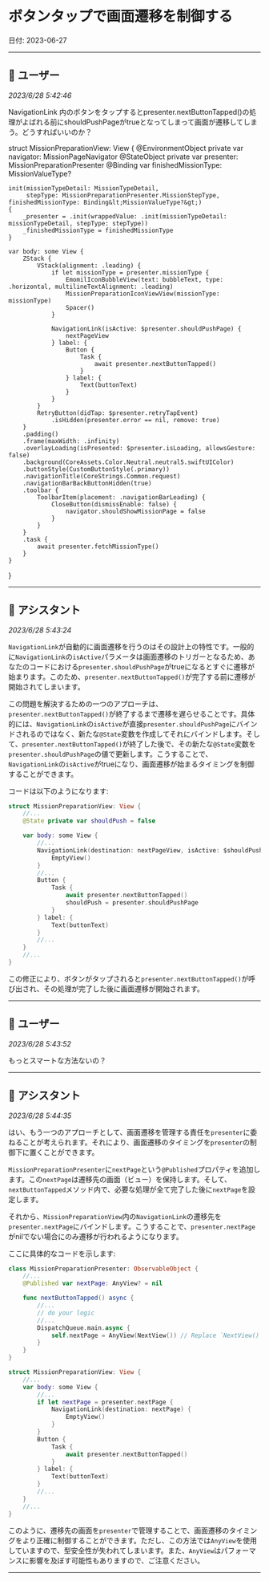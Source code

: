 # ボタンタップで画面遷移を制御する

日付: 2023-06-27

---

## 👤 ユーザー
*2023/6/28 5:42:46*

NavigationLink 内のボタンをタップするとpresenter.nextButtonTapped()の処理がよばれる前にshouldPushPageがtrueとなってしまって画面が遷移してしまう。どうすればいいのか？

struct MissionPreparationView: View {
    @EnvironmentObject private var navigator: MissionPageNavigator
    @StateObject private var presenter: MissionPreparationPresenter
    @Binding var finishedMissionType: MissionValueType?

    init(missionTypeDetail: MissionTypeDetail,
         stepType: MissionPreparationPresenter.MissionStepType, finishedMissionType: Binding&lt;MissionValueType?&gt;)
    {
        _presenter = .init(wrappedValue: .init(missionTypeDetail: missionTypeDetail, stepType: stepType))
        _finishedMissionType = finishedMissionType
    }

    var body: some View {
        ZStack {
            VStack(alignment: .leading) {
                if let missionType = presenter.missionType {
                    EmomilIconBubbleView(text: bubbleText, type: .horizontal, multilineTextAlignment: .leading)
                    MissionPreparationIconViewView(missionType: missionType)
                    Spacer()
                }

                NavigationLink(isActive: $presenter.shouldPushPage) {
                    nextPageView
                } label: {
                    Button {
                        Task {
                            await presenter.nextButtonTapped()
                        }
                    } label: {
                        Text(buttonText)
                    }
                }
            }
            RetryButton(didTap: $presenter.retryTapEvent)
                .isHidden(presenter.error == nil, remove: true)
        }
        .padding()
        .frame(maxWidth: .infinity)
        .overlayLoading(isPresented: $presenter.isLoading, allowsGesture: false)
        .background(CoreAssets.Color.Neutral.neutral5.swiftUIColor)
        .buttonStyle(CustomButtonStyle(.primary))
        .navigationTitle(CoreStrings.Common.request)
        .navigationBarBackButtonHidden(true)
        .toolbar {
            ToolbarItem(placement: .navigationBarLeading) {
                CloseButton(dismissEnable: false) {
                    navigator.shouldShowMissionPage = false
                }
            }
        }
        .task {
            await presenter.fetchMissionType()
        }
    }
}

---

## 🤖 アシスタント
*2023/6/28 5:43:24*

`NavigationLink`が自動的に画面遷移を行うのはその設計上の特性です。一般的に`NavigationLink`の`isActive`パラメータは画面遷移のトリガーとなるため、あなたのコードにおける`presenter.shouldPushPage`がtrueになるとすぐに遷移が始まります。このため、`presenter.nextButtonTapped()`が完了する前に遷移が開始されてしまいます。

この問題を解決するための一つのアプローチは、`presenter.nextButtonTapped()`が終了するまで遷移を遅らせることです。具体的には、`NavigationLink`の`isActive`が直接`presenter.shouldPushPage`にバインドされるのではなく、新たな`@State`変数を作成してそれにバインドします。そして、`presenter.nextButtonTapped()`が終了した後で、その新たな`@State`変数を`presenter.shouldPushPage`の値で更新します。こうすることで、`NavigationLink`の`isActive`がtrueになり、画面遷移が始まるタイミングを制御することができます。

コードは以下のようになります:

```swift
struct MissionPreparationView: View {
    //...
    @State private var shouldPush = false

    var body: some View {
        //...
        NavigationLink(destination: nextPageView, isActive: $shouldPush) {
            EmptyView()
        }
        //...
        Button {
            Task {
                await presenter.nextButtonTapped()
                shouldPush = presenter.shouldPushPage
            }
        } label: {
            Text(buttonText)
        }
        //...
    }
    //...
}
```

この修正により、ボタンがタップされると`presenter.nextButtonTapped()`が呼び出され、その処理が完了した後に画面遷移が開始されます。

---

## 👤 ユーザー
*2023/6/28 5:43:52*

もっとスマートな方法ないの？

---

## 🤖 アシスタント
*2023/6/28 5:44:35*

はい、もう一つのアプローチとして、画面遷移を管理する責任を`presenter`に委ねることが考えられます。それにより、画面遷移のタイミングを`presenter`の制御下に置くことができます。

`MissionPreparationPresenter`に`nextPage`という`@Published`プロパティを追加します。この`nextPage`は遷移先の画面（ビュー）を保持します。そして、`nextButtonTapped`メソッド内で、必要な処理が全て完了した後に`nextPage`を設定します。

それから、`MissionPreparationView`内の`NavigationLink`の遷移先を`presenter.nextPage`にバインドします。こうすることで、`presenter.nextPage`がnilでない場合にのみ遷移が行われるようになります。

ここに具体的なコードを示します:

```swift
class MissionPreparationPresenter: ObservableObject {
    //...
    @Published var nextPage: AnyView? = nil

    func nextButtonTapped() async {
        //...
        // do your logic
        //...
        DispatchQueue.main.async {
            self.nextPage = AnyView(NextView()) // Replace `NextView()` with your actual next view.
        }
    }
}

struct MissionPreparationView: View {
    //...
    var body: some View {
        //...
        if let nextPage = presenter.nextPage {
            NavigationLink(destination: nextPage) {
                EmptyView()
            }
        }
        Button {
            Task {
                await presenter.nextButtonTapped()
            }
        } label: {
            Text(buttonText)
        }
        //...
    }
    //...
}
```

このように、遷移先の画面を`presenter`で管理することで、画面遷移のタイミングをより正確に制御することができます。ただし、この方法では`AnyView`を使用していますので、型安全性が失われてしまいます。また、`AnyView`はパフォーマンスに影響を及ぼす可能性もありますので、ご注意ください。

---
